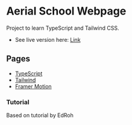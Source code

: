 # Aerial School Webpage

Project to learn TypeScript and Tailwind CSS.
* See live version here: [Link](https://aerialclass.netlify.app)

## Pages
 - [TypeScript](https://www.typescriptlang.org)
 - [Tailwind](https://www.typescriptlang.org)
 - [Framer Motion](https://www.framer.com/motion/?utm_source=google&utm_medium=adwords&utm_campaign=TW-WW-All-GS-UA-Traffic-20190326-Brand.Bmm_)

### Tutorial
Based on tutorial by EdRoh
